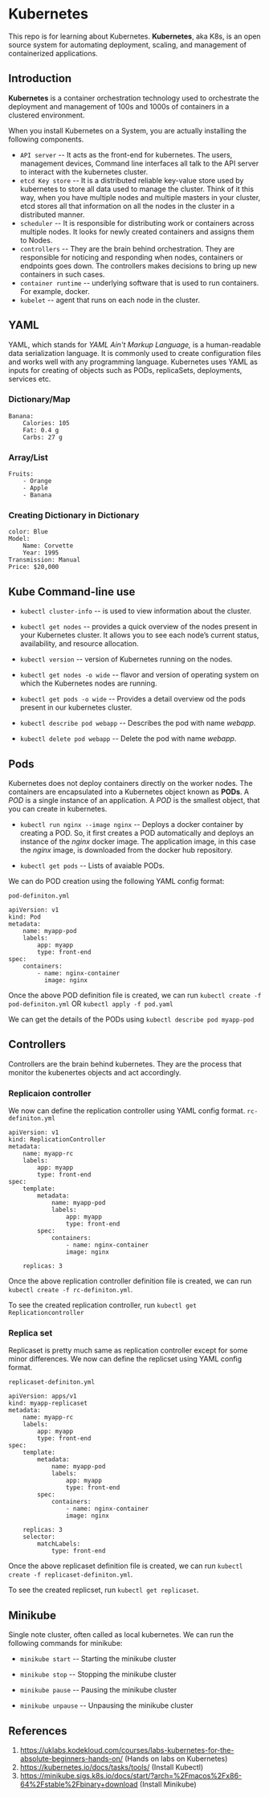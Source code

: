 # Kubernetes
This repo is for learning about Kubernetes. **Kubernetes**, aka K8s, is an open source system for automating deployment, scaling, and management of containerized applications.

## Introduction
**Kubernetes** is a container orchestration technology used to orchestrate the deployment and management of 100s and 1000s of containers in a clustered environment.

When you install Kubernetes on a System, you are actually installing the following components.
+ `API server` -- It acts as the front-end for kubernetes. The users, management devices, Command line interfaces all talk to the API server to interact with the kubernetes cluster.
+ `etcd Key store` -- It is a distributed reliable key-value store used by kubernetes to store all data used to manage the cluster. Think of it this way, when you have multiple nodes and multiple masters in your cluster, etcd stores all that information on all the nodes in the cluster in a distributed manner.
+ `scheduler` -- It is responsible for distributing work or containers across multiple nodes. It looks for newly created containers and assigns them to Nodes.
+ `controllers` -- They are the brain behind orchestration. They are responsible for noticing and responding when nodes, containers or endpoints goes down. The controllers makes decisions to bring up new containers in such cases.
+ `container runtime` -- underlying software that is used to run containers. For example, docker.
+ `kubelet` -- agent that runs on each node in the cluster.

## YAML
YAML, which stands for *YAML Ain't Markup Language,* is a human-readable data serialization language. It is commonly used to create configuration files and works well with any programming language. Kubernetes uses YAML as inputs for creating of objects such as PODs, replicaSets, deployments, services etc.

### Dictionary/Map
~~~
Banana: 
    Calories: 105
    Fat: 0.4 g
    Carbs: 27 g
~~~

### Array/List
~~~
Fruits:
    - Orange
    - Apple
    - Banana
~~~

### Creating Dictionary in Dictionary
~~~
color: Blue
Model:
    Name: Corvette
    Year: 1995
Transmission: Manual
Price: $20,000
~~~

## Kube Command-line use
+ `kubectl cluster-info` -- is used to view information about the cluster.

+ `kubectl get nodes` -- provides a quick overview of the nodes present in your Kubernetes cluster. It allows you to see each node’s current status, availability, and resource allocation.

+ `kubectl version` -- version of Kubernetes running on the nodes.

+ `kubectl get nodes -o wide` -- flavor and version of operating system on which the Kubernetes nodes are running.

+ `kubectl get pods -o wide` -- Provides a detail overview od the pods present in our kubernetes cluster.

+ `kubectl describe pod webapp` -- Describes the pod with name *webapp*.

+ `kubectl delete pod webapp` -- Delete the pod with name *webapp*.

## Pods
Kubernetes does not deploy containers directly on the worker nodes. The containers are encapsulated into a Kubernetes object known as **PODs**. A *POD* is a single instance of an application. A *POD* is the smallest
object, that you can create in kubernetes.

+ `kubectl run nginx --image nginx` -- Deploys a docker container by creating a POD. So, it first creates a POD automatically and deploys an instance of the *nginx* docker image. The application image, in this case the *nginx* image, is downloaded from the docker hub repository.

+ `kubectl get pods` -- Lists of avaiable PODs.

We can do POD creation using the following YAML config format:

`pod-definiton.yml`
~~~
apiVersion: v1
kind: Pod
metadata:
    name: myapp-pod
    labels:
        app: myapp
        type: front-end
spec:
    containers:
        - name: nginx-container
          image: nginx
~~~

Once the above POD definition file is created, we can run 
`kubectl create -f pod-definiton.yml` OR `kubectl apply -f pod.yaml`

We can get the details of the PODs using `kubectl describe pod myapp-pod`

## Controllers
Controllers are the brain behind kubernetes. They are the process that monitor the kubenertes objects and act accordingly.

### Replicaion controller
We now can define the replication controller using YAML config format.
`rc-definiton.yml`
~~~
apiVersion: v1
kind: ReplicationController
metadata:
    name: myapp-rc
    labels:
        app: myapp
        type: front-end
spec:
    template:
        metadata:
            name: myapp-pod
            labels:
                app: myapp
                type: front-end
        spec:
            containers:
                - name: nginx-container
                image: nginx
    
    replicas: 3
~~~

Once the above replication controller definition file is created, we can run 
`kubectl create -f rc-definiton.yml`.

To see the created replication controller, run `kubectl get Replicationcontroller`

### Replica set
Replicaset is pretty much same as replication controller except for some minor differences. We now can define the replicset using YAML config format.

`replicaset-definiton.yml`
~~~
apiVersion: apps/v1
kind: myapp-replicaset
metadata:
    name: myapp-rc
    labels:
        app: myapp
        type: front-end
spec:
    template:
        metadata:
            name: myapp-pod
            labels:
                app: myapp
                type: front-end
        spec:
            containers:
                - name: nginx-container
                image: nginx
    
    replicas: 3
    selector: 
        matchLabels:
            type: front-end
~~~

Once the above replicaset definition file is created, we can run 
`kubectl create -f replicaset-definiton.yml`.

To see the created replicset, run `kubectl get replicaset`.


## Minikube
Single note cluster, often called as local kubernetes. We can run the following commands for minikube:

+ `minikube start` -- Starting the minikube cluster

+ `minikube stop` -- Stopping the minikube cluster

+ `minikube pause` -- Pausing the minikube cluster

+ `minikube unpause` -- Unpausing the minikube cluster



## References
1. https://uklabs.kodekloud.com/courses/labs-kubernetes-for-the-absolute-beginners-hands-on/ (Hands on labs on Kubernetes)
2. https://kubernetes.io/docs/tasks/tools/ (Install Kubectl)
3. https://minikube.sigs.k8s.io/docs/start/?arch=%2Fmacos%2Fx86-64%2Fstable%2Fbinary+download (Install Minikube)
